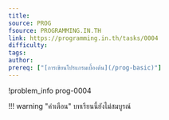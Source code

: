 ```yaml
---
title: 
source: PROG
fsource: PROGRAMMING.IN.TH
link: https://programming.in.th/tasks/0004
difficulty: 
tags: 
author: 
prereq: ["[การเขียนโปรแกรมเบื้องต้น](/prog-basic)"]
---
```


!problem_info prog-0004

!!! warning "คำเตือน"
    บทเรียนนี้ยังไม่สมบูรณ์
